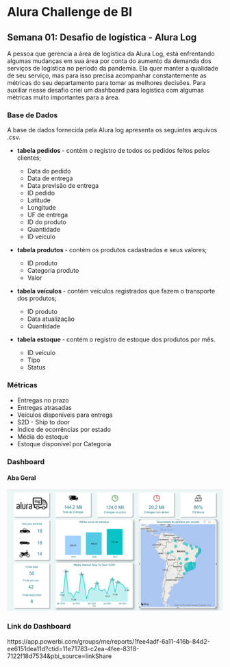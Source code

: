 <h1> Alura Challenge de BI </h1>
<h2> Semana 01: Desafio de logística - Alura Log </h2>

A pessoa que gerencia a área de logística da Alura Log, está enfrentando algumas mudanças em sua área por conta do aumento da demanda dos serviços de logística no período da pandemia. Ela quer manter a qualidade de seu serviço, mas para isso precisa acompanhar constantemente as métricas do seu departamento para tomar as melhores decisões. Para auxiliar nesse desafio criei um dashboard para logística com algumas métricas muito importantes para a área.

<h3> Base de Dados </h3>

A base de dados fornecida pela Alura log apresenta os seguintes arquivos .csv. 

<ul>
  <li> <b> tabela pedidos </b> - contém o registro de todos os pedidos feitos pelos clientes; 
    <p>
    <ul>
      <li> Data do pedido </li>
      <li> Data de entrega </li>
      <li> Data previsão de entrega </li>
      <li> ID pedido </li>
      <li> Latitude </li>
      <li> Longitude </li>
      <li> UF de entrega </li>
      <li> ID do produto</li>
      <li> Quantidade </li>
      <li> ID veículo </li>
    </ul>
  </li>
  <p>
  <li> <b> tabela produtos </b> - contém os produtos cadastrados e seus valores; 
    <p>
    <ul>
      <li> ID produto </li>
      <li> Categoria produto </li>
      <li> Valor </li>
    </ul>
  </li>
  <p>
  <li> <b> tabela veículos </b> - contém veículos registrados que fazem o transporte dos produtos; </li>
    <p>
     <ul>
      <li> ID produto </li>
      <li> Data atualização </li>
      <li> Quantidade </li>
    </ul>
  <p>
  <li> <b> tabela estoque </b> - contém o registro de estoque dos produtos por mês. </li>
    <p>
    <ul>
      <li> ID veículo </li>
      <li> Tipo </li>
      <li> Status </li>
    </ul>
</ul>

<h3> Métricas </h3>

<ul>
  <li> Entregas no prazo </li>
  <li> Entregas atrasadas </li>
  <li> Veículos disponíveis para entrega </li>
  <li> S2D - Ship to door </li>
  <li> Índice de ocorrências por estado </li>
  <li> Média do estoque </li>
  <li> Estoque disponível por Categoria </li>
</ul>

<h3> Dashboard </h3>

<h4> Aba Geral </h4>
<p align="center">
  <img src="/figuras/screenshot-dashboard/dashboard-aba-geral.png" width="850" title="dashboard-aba-geral">
</p>

<h3> Link do Dashboard </h3>
https://app.powerbi.com/groups/me/reports/1fee4adf-6a11-416b-84d2-ee6151dea11d?ctid=11e71783-c2ea-4fee-8318-7122f18d7534&pbi_source=linkShare
